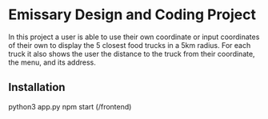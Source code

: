 # Emissary Design and Coding Project

In this project a user is able to use their own coordinate or input coordinates of their own to display the 5 closest food trucks in a 5km radius. 
For each truck it also shows the user the distance to the truck from their coordinate, the menu, and its address. 

## Installation
python3 app.py
npm start (/frontend) 
